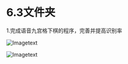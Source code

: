 # 6.3文件夹

1.完成语音九宫格下棋的程序，完善并提高识别率

![Imagetext](https://github.com/shiep18/EIS2020/blob/master/students/Tian%20Haodong/6.3/%E8%AF%AD%E9%9F%B3%E4%BA%95%E5%AD%97%E6%A3%8B.png)

![Imagetext](https://github.com/shiep18/EIS2020/blob/master/students/Tian%20Haodong/6.3/%E5%BC%B9%E7%AA%97.png)
